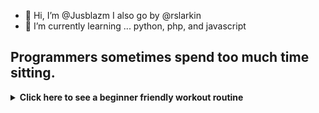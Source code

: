 - 👋 Hi, I’m @Jusblazm I also go by @rslarkin
- 🌱 I’m currently learning ... python, php, and javascript

<!---
Jusblazm/Jusblazm is a ✨ special ✨ repository because its `README.md` (this file) appears on your GitHub profile.
You can click the Preview link to take a look at your changes.
--->

## Programmers sometimes spend too much time sitting.

<details>
<summary><b>Click here to see a beginner friendly workout routine</b></summary>
<br>

# Weekly Exercise Routine

## Day 1: Cardio and Core
- **Warm-up (10-15 minutes):** Brisk walking or light jogging.
- **Cardio (30-45 minutes):** Choose one or a combination of activities like brisk walking, cycling, swimming, or using a cardio machine (treadmill, elliptical).
- **Core Exercises (15-20 minutes):** Planks, crunches, leg raises, and bicycle crunches. Perform each exercise for 2-3 sets of 12-15 repetitions.
- **Cool Down (5-10 minutes):** Stretching exercises focusing on the core muscles.

<details>
<summary><b>Click here to see some cooldown exercises</b></summary>

> ### Standing Forward Fold:
>> Stand with feet hip-width apart.
>> Slowly bend forward at the hips, letting your upper body hang loosely.
>> Hold onto elbows or reach for your toes if comfortable.
>> Hold for 20-30 seconds, focusing on breathing deeply.

> ### Child's Pose:
>> Kneel on the floor with toes together and knees apart.
>> Lower your hips towards your heels and extend your arms forward, resting your forehead on the floor or a yoga block.
>> Hold for 20-30 seconds, breathing deeply into your lower back and hips.

> ### Seated Spinal Twist:
>> Sit on the floor with legs extended in front of you.
>> Bend your right knee and cross it over your left leg, placing your foot flat on the floor.
>> Twist your torso to the right, placing your left elbow on the outside of your right knee.
>> Hold for 20-30 seconds, then switch sides.

> ### Cat-Cow Stretch:
>> Start on your hands and knees in a tabletop position.
>> Inhale as you arch your back, dropping your belly towards the floor and lifting your head and tailbone (Cow Pose).
>> Exhale as you round your spine, tucking your chin towards your chest and pressing into the floor with your hands (Cat Pose).
>> Repeat this flowing movement for 30-60 seconds, coordinating with your breath.

</details>

## Day 2: Strength Training

- **Warm-up (10-15 minutes):** Jumping jacks, high knees, or a brisk walk.
- **Full Body Strength Training (30-45 minutes):** Use bodyweight exercises such as squats, lunges, push-ups, and rows. Aim for 2-3 sets of 12-15 repetitions for each exercise.
- **Core Exercises (10-15 minutes):** Repeat core exercises from Day 1 or include additional exercises like side planks and stability ball exercises.
- **Cool Down (5-10 minutes):** Gentle stretching focusing on all major muscle groups.

<details>
<summary><b>Click here to see some cooldown exercises</b></summary>

> ### Hip Flexor Stretch:
>> Kneel on your right knee, with your left foot in front and knee bent at 90 degrees.
>> Shift your weight forward slightly, feeling a stretch in the front of your right hip.
>> Hold for 20-30 seconds, then switch sides.

> ### Chest Opener Stretch:
>> Stand tall with feet hip-width apart.
>> Clasp your hands behind your back and gently straighten your arms, lifting your chest and squeezing your shoulder blades together.
>> Hold for 20-30 seconds, breathing deeply.

> ### Figure 4 Stretch:
>> Lie on your back with knees bent and feet flat on the floor.
>> Cross your right ankle over your left knee, forming a figure 4 shape with your legs.
>> Reach your hands around your left thigh and gently pull towards your chest.
>> Hold for 20-30 seconds, then switch sides.

> ### Hamstring Stretch:
>> Sit on the floor with your right leg extended and left leg bent, sole of the left foot against your inner right thigh.
>> Lean forward from your hips, reaching towards your right foot.
>> Hold for 20-30 seconds, then switch legs.

</details>

## Day 3: Active Recovery

- **Low-intensity Activity (30-60 minutes):** Gentle walking, yoga, or stretching exercises to promote recovery and flexibility. This can also include activities like swimming or light cycling.
- **Foam Rolling (10-15 minutes):** Use a foam roller to massage and release tension in muscles.

## Day 4: Cardio and Core

- Follow the same structure as Day 1.

## Day 5: Strength Training

- Follow the same structure as Day 2.

## Day 6: Flexibility and Mobility

- **Dynamic Stretching (10-15 minutes):** Perform dynamic stretches to improve flexibility and mobility.

<details>
<summary><b>Click here to some dynamic stretches</b></summary>

> ### Leg Swings:
>> Stand tall with feet hip-width apart and hold onto a stable surface for balance (like a wall or chair).
>> Swing one leg forward and backward in a controlled manner, gradually increasing the range of motion.
>> Perform 10-15 swings on each leg.

> ### Arm Circles:
>> Stand with feet shoulder-width apart and extend your arms out to the sides at shoulder height.
>> Make small circles with your arms, gradually increasing the size of the circles.
>> Perform 10-15 circles forward and then 10-15 circles backward.

> ### High Knees:
>> Stand tall with feet hip-width apart.
>> Lift one knee towards your chest, then quickly switch to lift the other knee.
>> Continue alternating knees, aiming to bring them as high as comfortable.
>> Perform 20-30 repetitions (10-15 on each side).

> ### Walking Lunges:
>> Take a step forward with your right leg and lower your body until both knees are bent at a 90-degree angle (or as far as comfortable).
>> Push off your right foot to bring your left leg forward into the next lunge.
>> Continue walking forward with alternating lunges for about 10-15 lunges on each leg.

> ### Hip Circles:
>> Stand with feet hip-width apart and place your hands on your hips.
>> Make slow circles with your hips, focusing on a full range of motion.
>> Perform 10-15 circles in one direction, then switch to the other direction.

> ### Torso Twists:
>> Stand with feet hip-width apart and arms extended out to the sides.
>> Twist your torso to the right, bringing your left hand across your body to touch your right hand.
>> Return to center and then twist to the left, bringing your right hand across your body to touch your left hand.
>> Continue alternating twists for 10-15 repetitions on each side.

</details>

- **Yoga or Pilates (30-45 minutes):** Focus on poses or exercises that engage core muscles and improve flexibility.

<details>
<summary><b>Click here to see some yoga poses</b></summary>

> ### Mountain Pose (Tadasana):
>> Stand tall with feet hip-width apart, arms at your sides.
>> Engage your thighs, lift your chest, and relax your shoulders.
>> Hold for 30 seconds to 1 minute, focusing on steady breathing.

> ### Downward Facing Dog (Adho Mukha Svanasana):
>> Start on your hands and knees (Tabletop position).
>> Lift your hips up and back, straightening your legs to form an inverted V shape.
>> Press your palms into the mat and let your head hang freely between your arms.
>> Hold for 30 seconds to 1 minute, breathing deeply.

> ### Warrior I (Virabhadrasana I):
>> From Downward Facing Dog, step your right foot forward between your hands.
>> Rotate your left heel down and angle it slightly outward.
>> Inhale and lift your torso, raising your arms overhead with palms facing each other.
>> Bend your right knee to a 90-degree angle (or as comfortable), keeping your left leg straight and strong.
>> Hold for 30 seconds to 1 minute, then switch sides.

> ### Tree Pose (Vrksasana):
>> Stand with feet hip-width apart.
>> Shift your weight onto your left foot, bend your right knee, and place the sole of your right foot on the inner left thigh (or calf, avoiding the knee).
>> Bring your hands to prayer position at your chest or extend them overhead.
>> Find a focal point to help with balance and hold for 30 seconds to 1 minute, then switch sides.

> ### Child's Pose (Balasana):
>> Kneel on the floor, touching your big toes together and sit on your heels.
>> Slowly lower your torso forward, bringing your forehead to rest on the mat and extending your arms in front of you or alongside your body.
>> Hold for 1-2 minutes, focusing on deep breathing and relaxation.

> ### Cat-Cow Stretch (Marjaryasana-Bitilasana):
>> Start on your hands and knees in a tabletop position.
>> Inhale as you arch your back, dropping your belly towards the floor and lifting your head and tailbone (Cow Pose).
>> Exhale as you round your spine, tucking your chin towards your chest and pressing into the floor with your hands (Cat Pose).
>> Flow between these two poses for 1-2 minutes, coordinating with your breath.

</details>

## Day 7: Rest

 - **Rest and Recovery:** Allow your body to recover fully from the week's activities.
</details>
